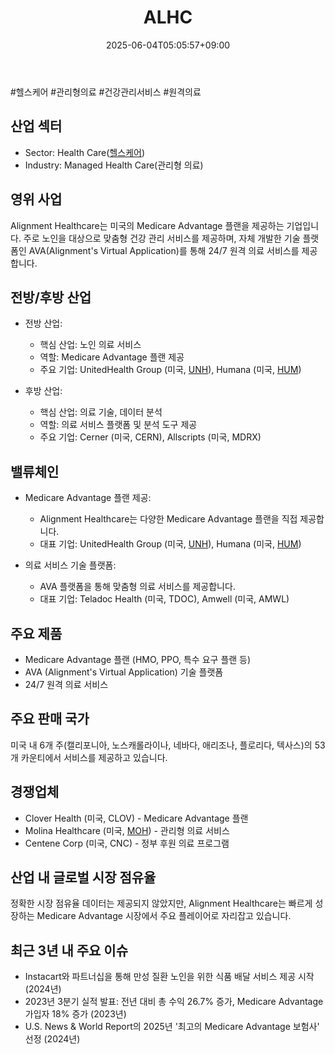 ﻿---
title: "ALHC"
date: 2025-06-04T05:05:57+09:00
lastmod: 2025-06-04T05:05:57+09:00
type: docs
sidebar:
  open: true
weight: 53
---
<div style="display:none">
  <meta property="article:published_time" content="2025-06-03T20:05:57Z" />
  <meta property="article:modified_time" content="2025-06-03T20:05:57Z" />
</div>
#헬스케어 #관리형의료 #건강관리서비스 #원격의료

## 산업 섹터

- Sector: Health Care([헬스케어](/industry-study/2산업헬스케어/))
- Industry: Managed Health Care(관리형 의료)

## 영위 사업

Alignment Healthcare는 미국의 Medicare Advantage 플랜을 제공하는 기업입니다. 주로 노인을 대상으로 맞춤형 건강 관리 서비스를 제공하며, 자체 개발한 기술 플랫폼인 AVA(Alignment's Virtual Application)를 통해 24/7 원격 의료 서비스를 제공합니다.

## 전방/후방 산업

- 전방 산업:
    
    - 핵심 산업: 노인 의료 서비스
    - 역할: Medicare Advantage 플랜 제공
    - 주요 기업: UnitedHealth Group (미국, [UNH](/company-analysis/unh/)), Humana (미국, [HUM](/company-analysis/hum/))
    
- 후방 산업:
    
    - 핵심 산업: 의료 기술, 데이터 분석
    - 역할: 의료 서비스 플랫폼 및 분석 도구 제공
    - 주요 기업: Cerner (미국, CERN), Allscripts (미국, MDRX)

## 밸류체인

- Medicare Advantage 플랜 제공:
    
    - Alignment Healthcare는 다양한 Medicare Advantage 플랜을 직접 제공합니다.
    - 대표 기업: UnitedHealth Group (미국, [UNH](/company-analysis/unh/)), Humana (미국, [HUM](/company-analysis/hum/))
    
- 의료 서비스 기술 플랫폼:
    
    - AVA 플랫폼을 통해 맞춤형 의료 서비스를 제공합니다.
    - 대표 기업: Teladoc Health (미국, TDOC), Amwell (미국, AMWL)

## 주요 제품

- Medicare Advantage 플랜 (HMO, PPO, 특수 요구 플랜 등)
- AVA (Alignment's Virtual Application) 기술 플랫폼
- 24/7 원격 의료 서비스

## 주요 판매 국가

미국 내 6개 주(캘리포니아, 노스캐롤라이나, 네바다, 애리조나, 플로리다, 텍사스)의 53개 카운티에서 서비스를 제공하고 있습니다.

## 경쟁업체

- Clover Health (미국, CLOV) - Medicare Advantage 플랜
- Molina Healthcare (미국, [MOH](/company-analysis/moh/)) - 관리형 의료 서비스
- Centene Corp (미국, CNC) - 정부 후원 의료 프로그램

## 산업 내 글로벌 시장 점유율

정확한 시장 점유율 데이터는 제공되지 않았지만, Alignment Healthcare는 빠르게 성장하는 Medicare Advantage 시장에서 주요 플레이어로 자리잡고 있습니다.

## 최근 3년 내 주요 이슈

- Instacart와 파트너십을 통해 만성 질환 노인을 위한 식품 배달 서비스 제공 시작 (2024년)
- 2023년 3분기 실적 발표: 전년 대비 총 수익 26.7% 증가, Medicare Advantage 가입자 18% 증가 (2023년)
- U.S. News & World Report의 2025년 '최고의 Medicare Advantage 보험사' 선정 (2024년)
